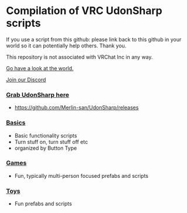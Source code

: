 # Compilation of VRC UdonSharp scripts
If you use a script from this github:
please link back to this github in your world so it can potentially help others.
Thank you.

This repository is not associated with VRChat Inc in any way.

[Go have a look at the world.](https://vrchat.com/home/world/wrld_805f0a6e-58c0-44e1-85a6-57adf8206c9b)

[Join our Discord](http://discord.gg/dpuxmxr)

### [Grab UdonSharp here](https://github.com/Merlin-san/UdonSharp/releases)
- https://github.com/Merlin-san/UdonSharp/releases

### [Basics](/Basics/)
- Basic functionality scripts
- Turn stuff on, turn stuff off etc
- organized by Button Type
### [Games](/Games)
- Fun, typically multi-person focused prefabs and scripts

### [Toys](/Toys)
- Fun prefabs and scripts

